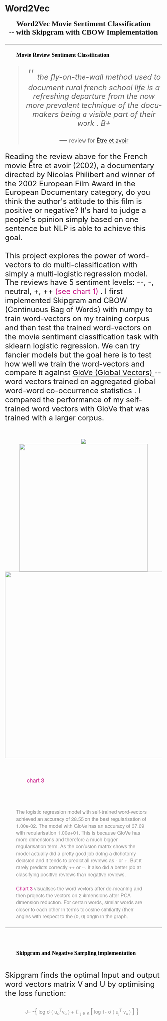 # Word2Vec
<div align = "center" style = "font-family: Bangla Sangam MN;">
<font size= 5.8><b> Word2Vec Movie Sentiment Classification  <br>--  with Skipgram with CBOW  Implementation
 <font></b>

<hr/>
</div>
<p style = "margin-left :4ch; margin-right:5ch; font-family: Bangla Sangam MN; color: #000; font-size: 18px">
<b>Movie Review Sentiment Classification</b>
</p>

<blockquote><p align = "center"><i> <font size = 17px face= "Impact" color = 'gray'>" </font>the fly-on-the-wall method used to document rural french school life is a refreshing departure from the now more prevalent technique of the docu-makers being a visible part of their work . B+</i></p>
  <footer align = "center"  >— <font size = 4px>review for <a href="https://www.imdb.com/title/tt0318202/?ref_=fn_al_tt_1">Être et avoir</a></font></footer></blockquote>

<p style = "margin-left :4ch; margin-right:5ch; font-family: Helvetica Neue; color: #909090; font-size: 16px; line-height:1.4">

Reading the  review above for the French movie Être et avoir (2002), a documentary directed by Nicolas Philibert and winner of the 2002 European Film Award in the European Documentary category, do you think the author's attitude to this film is positive or negative? It's hard to judge a people's opinion simply based on one sentence but NLP is able to achieve this goal. 
<br><br>
This project explores the power of word-vectors to do multi-classification with simply a multi-logistic regression model. The reviews have 5 sentiment levels: --, -, neutral, +, ++ 
<font color = "MediumVioletRed"> (see chart 1) </font>. I first implemented Skipgram and CBOW (Continuous Bag of Words) with numpy to train word-vectors on my training corpus and then test the trained word-vectors on the movie sentiment classification task with sklearn logistic regression. We can try fancier models but the goal here is to test how well we train the word-vectors and compare it against <a href="https://nlp.stanford.edu/projects/glove/">GloVe (Global Vectors) </a> -- word vectors trained  on aggregated global word-word co-occurrence statistics . I compared the performance of my self-trained word vectors with GloVe that was trained with a larger corpus. <br><br>
</p>
<div align = "center">
<img src = "https://img1.wsimg.com/isteam/ip/2d33dabb-b536-484f-ac3e-25fe02574c07/183fd173-fba1-467a-b907-cf9113e2a83c.png/:/cr=t:0%25,l:0%25,w:100%25,h:100%25/rs=w:622,h:311,cg:true">
</div>
<div align = "center">
<img src = "https://img1.wsimg.com/isteam/ip/2d33dabb-b536-484f-ac3e-25fe02574c07/420ccc51-0634-4622-9263-03c5e94b2a4f.png/:/cr=t:0%25,l:0%25,w:100%25,h:100%25/rs=h:650,cg:true"; width = 412px>
</div>

<div align = "center">
<img src = 
"https://img1.wsimg.com/isteam/ip/2d33dabb-b536-484f-ac3e-25fe02574c07/ace2f00c-0845-4abd-a1b1-d94d095be5ec.png/:/cr=t:0%25,l:0%25,w:100%25,h:100%25/rs=h:650,cg:true"; width = 600px>
 
 </div>
<pre style = "font-size: 15px;margin-left: 2em;
margin-right: 3em; 
    word-wrap: break-word; ">
<p style = "margin-left :4ch; margin-right:5ch; font-family: Helvetica Neue;  font-size: 18px; line-height:1.4">
<font color = "MediumVioletRed">chart 3</font>
</p></pre>
</div>
<br>
<p style = "margin-left :4ch; margin-right:5ch; font-family: Helvetica Neue; color: #909090; font-size: 16px; line-height:1.4">
The logistic regression model with self-trained word-vectors achieved an accuracy of 28.55 on the best regularisation of 1.00e-02. The model with GloVe has an accuracy of 37.69 with regularisation 1.00e+01. This is because GloVe has more dimensions and therefore a much bigger regularisation term.  As the confusion matrix shows the model actually did a pretty good job doing a dichotomy decision and it tends to predict all reviews as - or +. But it rarely predicts correctly ++ or --.  It also did a better job at classifying positive reviews than negative reviews. 
<br><br>
<font color = "MediumVioletRed"> Chart 3</font> visualises the word vectors after  de-meaning and then projects the vectors on 2 dimensions after PCA dimension reduction. For certain words, similar words are closer to each other in terms to cosine similarity (their angles with respect to the (0, 0) origin in the graph. 
</p>
<hr style="border-top: dotted 1px; color: #909090" />
<br>
<p style = "margin-left :4ch; margin-right:5ch; font-family: Bangla Sangam MN; color: #000; font-size: 18px">
<b>Skipgram and Negative Sampling implementation</b><br><br>
</p>
<p style = "margin-left :4ch; margin-right:5ch; font-family: Helvetica Neue; color: #909090; font-size: 16px; line-height:1.4">

Skipgram finds the optimal Input and output word vectors matrix V and U by optimising the loss function:<br>
</p>
<p align = "center" style = "margin-left :4ch; margin-right:5ch; font-family: Helvetica Neue; color: #909090; font-size: 16px; line-height:1.4">
J= <font size = 5px> -{</font> log &sigma; ( u<sub>o</sub><sup>T</sup>v<sub>c</sub> ) + &sum; <sub> j &in; K </sub> <font size = 5px>[</font> log 1- &sigma; (  u<sub>j</sub><sup>T</sup> v<sub>c </sub> ) <font size = 5px> ] </font> <font size = 5px>}</font>
</p>

